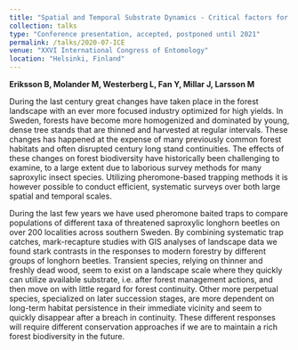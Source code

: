 ```yaml
---
title: "Spatial and Temporal Substrate Dynamics - Critical factors for Saproxylic Forest Biodiversity"
collection: talks
type: "Conference presentation, accepted, postponed until 2021"
permalink: /talks/2020-07-ICE
venue: "XXVI International Congress of Entomology"
location: "Helsinki, Finland"
---
```

**Eriksson B, Molander M, Westerberg L, Fan Y, Millar J, Larsson M**

During the last century great changes have taken place in the forest landscape with an ever more focused industry optimized for high yields. In Sweden, forests have become more homogenized and dominated by young, dense tree stands that are thinned and harvested at regular intervals. These changes has happened at the expense of many previously common forest habitats and often disrupted century long stand continuities. The effects of these changes on forest biodiversity have historically been challenging to examine, to a large extent due to laborious survey methods for many saproxylic insect species. Utilizing pheromone-based trapping methods it is however possible to conduct efficient, systematic surveys over both large spatial and temporal scales. 

During the last few years we have used pheromone baited traps to compare populations of different taxa of threatened saproxylic longhorn beetles on over 200 localities across southern Sweden. By combining systematic trap catches, mark-recapture studies with GIS analyses of landscape data we found stark contrasts in the responses to modern forestry by different groups of longhorn beetles. Transient species, relying on thinner and freshly dead wood, seem to exist on a landscape scale where they quickly can utilize available substrate, i.e. after forest management actions, and then move on with little regard for forest continuity. Other more perpetual species, specialized on later succession stages, are more dependent on long-term habitat persistence in their immediate vicinity and seem to quickly disappear after a breach in continuity. These different responses will require different conservation approaches if we are to maintain a rich forest biodiversity in the future.
